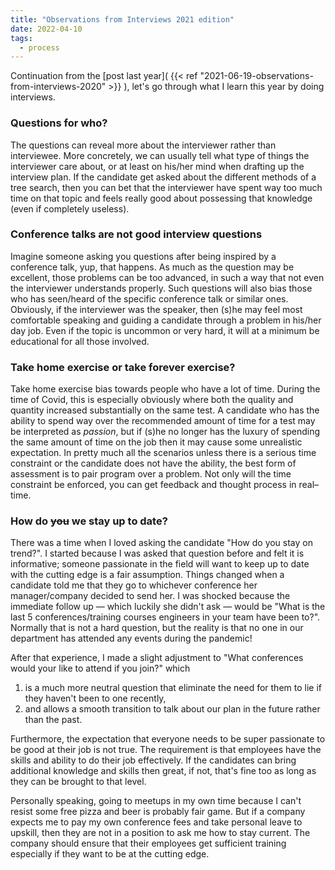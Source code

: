 ```yaml
---
title: "Observations from Interviews 2021 edition"
date: 2022-04-10
tags:
  - process
---
```


Continuation from the [post last year]( {{< ref "2021-06-19-observations-from-interviews-2020" >}} ),
let's go through what I learn this year by doing interviews.

### Questions for who?

The questions can reveal more about the interviewer rather than interviewee.  More concretely,
we can usually tell what type of things the interviewer care about, or at least on
his/her mind when drafting up the interview plan.  If the candidate get asked about the different
methods of a tree search, then you can bet that the interviewer have spent way too much time
on that topic and feels really good about possessing that knowledge (even if completely useless).

### Conference talks are not good interview questions

Imagine someone asking you questions after being inspired by a conference talk, yup, that happens. As much
as the question may be excellent, those problems can be too advanced, in such a way that not even
the interviewer understands properly. Such questions will also bias those who has seen/heard of the
specific conference talk or similar ones.  Obviously, if the interviewer was the speaker, then (s)he may
feel most comfortable speaking and guiding a candidate through a problem in his/her day job.  Even
if the topic is uncommon or very hard, it will at a minimum be educational for all those involved. 

### Take home exercise or take forever exercise?

Take home exercise bias towards people who have a lot of time.  During the time of Covid, this is
especially obviously where both the quality and quantity increased substantially on the same test.
A candidate who has the ability to spend way over the recommended amount of time for a test
may be interpreted as *passion*, but if (s)he no longer has the luxury of spending the same amount of
time on the job then it may cause some unrealistic expectation.  In pretty much all the scenarios unless there
is a serious time constraint or the candidate does not have the ability, the best form of assessment is
to pair program over a problem. Not only will the time constraint be enforced, you can get
feedback and thought process in real&ndash;time.

### How do ~~you~~ we stay up to date?

There was a time when I loved asking the candidate "How do you stay on trend?".  I started because I was asked
that question before and felt it is informative; someone passionate in the field will want to keep up to date
with the cutting edge is a fair assumption.  Things changed when a candidate told me that they go to whichever
conference her manager/company decided to send her.  I was shocked because the immediate follow up &mdash; which
luckily she didn't ask &mdash; would be "What is the last 5 conferences/training courses engineers in your
team have been to?". Normally that is not a hard question, but the reality is that no one in our
department has attended any events during the pandemic!

After that experience, I made a slight adjustment to "What conferences would your like to attend if you join?"
which
1. is a much more neutral question that eliminate the need for them to lie if they haven't been to one recently,
2. and allows a smooth transition to talk about our plan in the future rather than the past.

Furthermore, the expectation that everyone needs to be super passionate to be good at their job is not true.
The requirement is that employees have the skills and ability to do their job effectively.  If the candidates can
bring additional knowledge and skills then great, if not, that's fine too as long as they can be brought to that
level.

Personally speaking, going to meetups in my own time because I can't resist some free pizza and beer is probably
fair game. But if a company expects me to pay my own conference fees and take personal leave to upskill, then
they are not in a position to ask me how to stay current.  The company should ensure that their employees get
sufficient training especially if they want to be at the cutting edge.  
